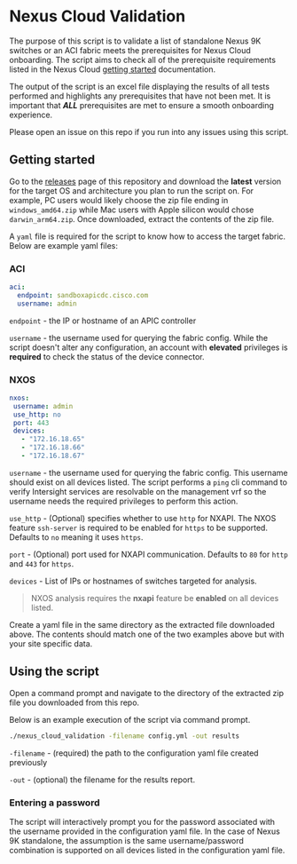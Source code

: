 # Nexus Cloud Validation

The purpose of this script is to validate a list of standalone Nexus 9K switches or an ACI fabric meets the prerequisites for Nexus Cloud onboarding.  The script aims to check all of the prerequisite requirements listed in the Nexus Cloud [getting started](https://docs.nexuscloud.com/story/nexus-cloud-getting-started/) documentation.

The output of the script is an excel file displaying the results of all tests performed and highlights any prerequisites that have not been met. It is important that **_ALL_** prerequisites are met to ensure a smooth onboarding experience.

Please open an issue on this repo if you run into any issues using this script.

## Getting started

Go to the [releases](https://github.com/datacenter/nexus-cloud-validation/releases) page of this repository and download the **latest** version for the target OS and architecture you plan to run the script on.  For example, PC users would likely choose the zip file ending in `windows_amd64.zip` while Mac users with Apple silicon would chose `darwin_arm64.zip`. Once downloaded, extract the contents of the zip file.

A `yaml` file is required for the script to know how to access the target fabric.  Below are example yaml files:

### ACI

```yaml
aci:
  endpoint: sandboxapicdc.cisco.com
  username: admin
```

`endpoint` - the IP or hostname of an APIC controller

`username` - the username used for querying the fabric config.  While the script doesn't alter any configuration, an account with **elevated** privileges is **required** to check the status of the device connector.

### NXOS
 ```yaml
nxos:
  username: admin
  use_http: no
  port: 443
  devices:
    - "172.16.18.65"
    - "172.16.18.66"
    - "172.16.18.67"
 ```

 `username` - the username used for querying the fabric config. This username should exist on all devices listed. The script performs a `ping` cli command to verify Intersight services are resolvable on the management vrf so the username needs the required privileges to perform this action.

 `use_http` - (Optional) specifies whether to use `http` for NXAPI. The NXOS feature `ssh-server` is required to be enabled for `https` to be supported. Defaults to `no` meaning it uses `https`.

 `port` - (Optional) port used for NXAPI communication. Defaults to `80` for `http` and `443` for `https`.

 `devices` - List of IPs or hostnames of switches targeted for analysis.

 > NXOS analysis requires the **nxapi** feature be **enabled** on all devices listed.

 Create a yaml file in the same directory as the extracted file downloaded above.  The contents should match one of the two examples above but with your site specific data.

 ## Using the script

 Open a command prompt and navigate to the directory of the extracted zip file you downloaded from this repo.

 Below is an example execution of the script via command prompt.

 ```sh
./nexus_cloud_validation -filename config.yml -out results
 ```

 `-filename` - (required) the path to the configuration yaml file created previously
 
 `-out` - (optional) the filename for the results report.

 ### Entering a password

 The script will interactively prompt you for the password associated with the username provided in the configuration yaml file. In the case of Nexus 9K standalone, the assumption is the same username/password combination is supported on all devices listed in the configuration yaml file.